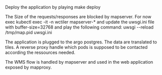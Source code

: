 Deploy the application by playing make deploy

The Size of the requests/responses are blocked by mapserver.
For now exec kubectl exec -it -n wctiler mapserver-*
and update the uwsgi.ini file with buffer-size=32768
and play the following command: 
uwsgi --reload /tmp/map.pid uwsgi.ini

The application is plugged to the argo postgres.
The data are translated to tiles.
A reverse proxy handle which pods is supposed to be contacted according the ressources needed. 

The WMS flow is handled by mapserver and used in the web application exposed by mapproxy. 
